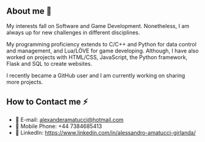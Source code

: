 ## About me 😬
My interests fall on Software and Game Development. Nonetheless, I am always up for new challenges in different disciplines.

My programming proficiency extends to C/C++ and Python for data control and management, and Lua/LÖVE for game developing. Although, I have also worked on projects with HTML/CSS, JavaScript, the Python framework, Flask and SQL to create websites.

I recently became a GitHub user and I am currently working on sharing more projects.

## How to Contact me ⚡
+ 📧 E-mail: alexanderamatucci@hotmail.com
+ 📱 Mobile Phone: +44 7384685413
+ 👤 LinkedIn: https://www.linkedin.com/in/alessandro-amatucci-girlanda/
